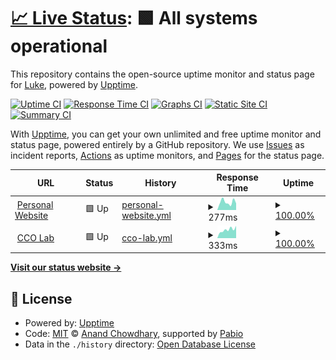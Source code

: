 # [📈 Live Status](https://lucolvin.github.io/Upptime): <!--live status--> **🟩 All systems operational**

This repository contains the open-source uptime monitor and status page for [Luke](www.lukecolvin.me), powered by [Upptime](https://github.com/upptime/upptime).

[![Uptime CI](https://github.com/lucolvin/Upptime/workflows/Uptime%20CI/badge.svg)](https://github.com/lucolvin/Upptime/actions?query=workflow%3A%22Uptime+CI%22)
[![Response Time CI](https://github.com/lucolvin/Upptime/workflows/Response%20Time%20CI/badge.svg)](https://github.com/lucolvin/Upptime/actions?query=workflow%3A%22Response+Time+CI%22)
[![Graphs CI](https://github.com/lucolvin/Upptime/workflows/Graphs%20CI/badge.svg)](https://github.com/lucolvin/Upptime/actions?query=workflow%3A%22Graphs+CI%22)
[![Static Site CI](https://github.com/lucolvin/Upptime/workflows/Static%20Site%20CI/badge.svg)](https://github.com/lucolvin/Upptime/actions?query=workflow%3A%22Static+Site+CI%22)
[![Summary CI](https://github.com/lucolvin/Upptime/workflows/Summary%20CI/badge.svg)](https://github.com/lucolvin/Upptime/actions?query=workflow%3A%22Summary+CI%22)

With [Upptime](https://upptime.js.org), you can get your own unlimited and free uptime monitor and status page, powered entirely by a GitHub repository. We use [Issues](https://github.com/lucolvin/Upptime/issues) as incident reports, [Actions](https://github.com/lucolvin/Upptime/actions) as uptime monitors, and [Pages](https://lucolvin.github.io/Upptime) for the status page.

<!--start: status pages-->
<!-- This summary is generated by Upptime (https://github.com/upptime/upptime) -->
<!-- Do not edit this manually, your changes will be overwritten -->
<!-- prettier-ignore -->
| URL | Status | History | Response Time | Uptime |
| --- | ------ | ------- | ------------- | ------ |
| <img alt="" src="https://icons.duckduckgo.com/ip3/www.lukecolvin.me.ico" height="13"> [Personal Website](https://www.lukecolvin.me) | 🟩 Up | [personal-website.yml](https://github.com/lucolvin/Upptime/commits/HEAD/history/personal-website.yml) | <details><summary><img alt="Response time graph" src="./graphs/personal-website/response-time-week.png" height="20"> 277ms</summary><br><a href="https://lucolvin.github.io/Upptime/history/personal-website"><img alt="Response time 314" src="https://img.shields.io/endpoint?url=https%3A%2F%2Fraw.githubusercontent.com%2Flucolvin%2FUpptime%2FHEAD%2Fapi%2Fpersonal-website%2Fresponse-time.json"></a><br><a href="https://lucolvin.github.io/Upptime/history/personal-website"><img alt="24-hour response time 230" src="https://img.shields.io/endpoint?url=https%3A%2F%2Fraw.githubusercontent.com%2Flucolvin%2FUpptime%2FHEAD%2Fapi%2Fpersonal-website%2Fresponse-time-day.json"></a><br><a href="https://lucolvin.github.io/Upptime/history/personal-website"><img alt="7-day response time 277" src="https://img.shields.io/endpoint?url=https%3A%2F%2Fraw.githubusercontent.com%2Flucolvin%2FUpptime%2FHEAD%2Fapi%2Fpersonal-website%2Fresponse-time-week.json"></a><br><a href="https://lucolvin.github.io/Upptime/history/personal-website"><img alt="30-day response time 299" src="https://img.shields.io/endpoint?url=https%3A%2F%2Fraw.githubusercontent.com%2Flucolvin%2FUpptime%2FHEAD%2Fapi%2Fpersonal-website%2Fresponse-time-month.json"></a><br><a href="https://lucolvin.github.io/Upptime/history/personal-website"><img alt="1-year response time 314" src="https://img.shields.io/endpoint?url=https%3A%2F%2Fraw.githubusercontent.com%2Flucolvin%2FUpptime%2FHEAD%2Fapi%2Fpersonal-website%2Fresponse-time-year.json"></a></details> | <details><summary><a href="https://lucolvin.github.io/Upptime/history/personal-website">100.00%</a></summary><a href="https://lucolvin.github.io/Upptime/history/personal-website"><img alt="All-time uptime 100.00%" src="https://img.shields.io/endpoint?url=https%3A%2F%2Fraw.githubusercontent.com%2Flucolvin%2FUpptime%2FHEAD%2Fapi%2Fpersonal-website%2Fuptime.json"></a><br><a href="https://lucolvin.github.io/Upptime/history/personal-website"><img alt="24-hour uptime 100.00%" src="https://img.shields.io/endpoint?url=https%3A%2F%2Fraw.githubusercontent.com%2Flucolvin%2FUpptime%2FHEAD%2Fapi%2Fpersonal-website%2Fuptime-day.json"></a><br><a href="https://lucolvin.github.io/Upptime/history/personal-website"><img alt="7-day uptime 100.00%" src="https://img.shields.io/endpoint?url=https%3A%2F%2Fraw.githubusercontent.com%2Flucolvin%2FUpptime%2FHEAD%2Fapi%2Fpersonal-website%2Fuptime-week.json"></a><br><a href="https://lucolvin.github.io/Upptime/history/personal-website"><img alt="30-day uptime 100.00%" src="https://img.shields.io/endpoint?url=https%3A%2F%2Fraw.githubusercontent.com%2Flucolvin%2FUpptime%2FHEAD%2Fapi%2Fpersonal-website%2Fuptime-month.json"></a><br><a href="https://lucolvin.github.io/Upptime/history/personal-website"><img alt="1-year uptime 100.00%" src="https://img.shields.io/endpoint?url=https%3A%2F%2Fraw.githubusercontent.com%2Flucolvin%2FUpptime%2FHEAD%2Fapi%2Fpersonal-website%2Fuptime-year.json"></a></details>
| <img alt="" src="https://icons.duckduckgo.com/ip3/lab.lukeslabs.xyz.ico" height="13"> [CCO Lab](https://lab.lukeslabs.xyz) | 🟩 Up | [cco-lab.yml](https://github.com/lucolvin/Upptime/commits/HEAD/history/cco-lab.yml) | <details><summary><img alt="Response time graph" src="./graphs/cco-lab/response-time-week.png" height="20"> 333ms</summary><br><a href="https://lucolvin.github.io/Upptime/history/cco-lab"><img alt="Response time 386" src="https://img.shields.io/endpoint?url=https%3A%2F%2Fraw.githubusercontent.com%2Flucolvin%2FUpptime%2FHEAD%2Fapi%2Fcco-lab%2Fresponse-time.json"></a><br><a href="https://lucolvin.github.io/Upptime/history/cco-lab"><img alt="24-hour response time 484" src="https://img.shields.io/endpoint?url=https%3A%2F%2Fraw.githubusercontent.com%2Flucolvin%2FUpptime%2FHEAD%2Fapi%2Fcco-lab%2Fresponse-time-day.json"></a><br><a href="https://lucolvin.github.io/Upptime/history/cco-lab"><img alt="7-day response time 333" src="https://img.shields.io/endpoint?url=https%3A%2F%2Fraw.githubusercontent.com%2Flucolvin%2FUpptime%2FHEAD%2Fapi%2Fcco-lab%2Fresponse-time-week.json"></a><br><a href="https://lucolvin.github.io/Upptime/history/cco-lab"><img alt="30-day response time 385" src="https://img.shields.io/endpoint?url=https%3A%2F%2Fraw.githubusercontent.com%2Flucolvin%2FUpptime%2FHEAD%2Fapi%2Fcco-lab%2Fresponse-time-month.json"></a><br><a href="https://lucolvin.github.io/Upptime/history/cco-lab"><img alt="1-year response time 386" src="https://img.shields.io/endpoint?url=https%3A%2F%2Fraw.githubusercontent.com%2Flucolvin%2FUpptime%2FHEAD%2Fapi%2Fcco-lab%2Fresponse-time-year.json"></a></details> | <details><summary><a href="https://lucolvin.github.io/Upptime/history/cco-lab">100.00%</a></summary><a href="https://lucolvin.github.io/Upptime/history/cco-lab"><img alt="All-time uptime 98.88%" src="https://img.shields.io/endpoint?url=https%3A%2F%2Fraw.githubusercontent.com%2Flucolvin%2FUpptime%2FHEAD%2Fapi%2Fcco-lab%2Fuptime.json"></a><br><a href="https://lucolvin.github.io/Upptime/history/cco-lab"><img alt="24-hour uptime 100.00%" src="https://img.shields.io/endpoint?url=https%3A%2F%2Fraw.githubusercontent.com%2Flucolvin%2FUpptime%2FHEAD%2Fapi%2Fcco-lab%2Fuptime-day.json"></a><br><a href="https://lucolvin.github.io/Upptime/history/cco-lab"><img alt="7-day uptime 100.00%" src="https://img.shields.io/endpoint?url=https%3A%2F%2Fraw.githubusercontent.com%2Flucolvin%2FUpptime%2FHEAD%2Fapi%2Fcco-lab%2Fuptime-week.json"></a><br><a href="https://lucolvin.github.io/Upptime/history/cco-lab"><img alt="30-day uptime 100.00%" src="https://img.shields.io/endpoint?url=https%3A%2F%2Fraw.githubusercontent.com%2Flucolvin%2FUpptime%2FHEAD%2Fapi%2Fcco-lab%2Fuptime-month.json"></a><br><a href="https://lucolvin.github.io/Upptime/history/cco-lab"><img alt="1-year uptime 98.88%" src="https://img.shields.io/endpoint?url=https%3A%2F%2Fraw.githubusercontent.com%2Flucolvin%2FUpptime%2FHEAD%2Fapi%2Fcco-lab%2Fuptime-year.json"></a></details>

<!--end: status pages-->

[**Visit our status website →**](https://lucolvin.github.io/Upptime)

## 📄 License

- Powered by: [Upptime](https://github.com/upptime/upptime)
- Code: [MIT](./LICENSE) © [Anand Chowdhary](https://anandchowdhary.com), supported by [Pabio](https://pabio.com)
- Data in the `./history` directory: [Open Database License](https://opendatacommons.org/licenses/odbl/1-0/)
